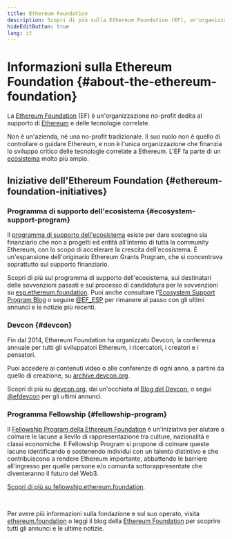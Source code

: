 ```yaml
---
title: Ethereum Foundation
description: Scopri di più sulla Ethereum Foundation (EF), un'organizzazione no-profit dedita al supporto di Ethereum e delle tecnologie correlate.
hideEditButton: true
lang: it
---
```


# Informazioni sulla Ethereum Foundation {#about-the-ethereum-foundation}

<Logo/>

La [Ethereum Foundation](http://ethereum.foundation/) (EF) è un'organizzazione no-profit dedita al supporto di [Ethereum](/what-is-ethereum/) e delle tecnologie correlate.

Non è un'azienda, né una no-profit tradizionale. Il suo ruolo non è quello di controllare o guidare Ethereum, e non è l'unica organizzazione che finanzia lo sviluppo critico delle tecnologie correlate a Ethereum. L'EF fa parte di un [ecosistema](/community/) molto più ampio.

## Iniziative dell'Ethereum Foundation {#ethereum-foundation-initiatives}

### Programma di supporto dell'ecosistema {#ecosystem-support-program}

Il [programma di supporto dell'ecosistema](https://esp.ethereum.foundation/) esiste per dare sostegno sia finanziario che non a progetti ed entità all'interno di tutta la community Ethereum, con lo scopo di accelerare la crescita dell'ecosistema. È un'espansione dell'originario Ethereum Grants Program, che si concentrava soprattutto sul supporto finanziario.

Scopri di più sul programma di supporto dell'ecosistema, sui destinatari delle sovvenzioni passati e sul processo di candidatura per le sovvenzioni su [esp.ethereum.foundation](https://esp.ethereum.foundation/). Puoi anche consultare l'[Ecosystem Support Program Blog](https://blog.ethereum.org/category/ecosystem-support-program/) o seguire [@EF_ESP](https://twitter.com/EF_ESP) per rimanere al passo con gli ultimi annunci e le notizie più recenti.

### Devcon {#devcon}

Fin dal 2014, Ethereum Foundation ha organizzato Devcon, la conferenza annuale per tutti gli sviluppatori Ethereum, i ricercatori, i creatori e i pensatori.

Puoi accedere ai contenuti video o alle conferenze di ogni anno, a partire da quello di creazione, su [archive.devcon.org](https://archive.devcon.org/).

Scopri di più su [devcon.org](https://devcon.org/), dai un'occhiata al [Blog del Devcon](https://devcon.org/en/blogs/), o segui [@efdevcon](https://twitter.com/EFDevcon) per gli ultimi annunci.

### Programma Fellowship {#fellowship-program}

Il [Fellowship Program della Ethereum Foundation](https://fellowship.ethereum.foundation/) è un'iniziativa per aiutare a colmare le lacune a lievllo di rappresentazione tra culture, nazionalità e classi economiche. Il Fellowship Program si propone di colmare queste lacune identificando e sostenendo individui con un talento distintivo e che contribuiscono a rendere Ethereum importante, abbattendo le barriere all'ingresso per quelle persone e/o comunità sottorappresentate che diventeranno il futuro del Web3.

[Scopri di più su fellowship.ethereum.foundation](https://fellowship.ethereum.foundation/).

<br/>

Per avere più informazioni sulla fondazione e sul suo operato, visita [ethereum.foundation](http://ethereum.foundation/) o leggi il blog della [Ethereum Foundation](https://blog.ethereum.org/) per scoprire tutti gli annunci e le ultime notizie.

